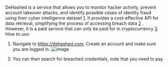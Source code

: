 
DeHashed is a service that allows you to monitor hacker activity, prevent account takeover attacks, and identify possible cases of identity fraud using their cyber intelligence dataset [1](https://dehashed.com/). It provides a cost-effective API for data retrieval, simplifying the process of accessing breach data [2](https://risk3sixty.com/2022/10/14/understanding-password-breach-data/) . However, it is a paid service that can only be paid for in cryptocurrency [3](https://aojanzen.github.io/blog/html/2022/05/30/huntingbreachedpasswordswithdehashed.html) 
*How to use:*
1. Navigate to https://dehashed.com, Create an account and make sure you are logged in.
![image](https://github.com/sec-fortress/Practical-Ethical-Hacking-Notes/assets/132317714/39f862d2-16e4-4619-904f-9fbe687b9b0b)

2. You can then search for breached credentials, note that you need to pay